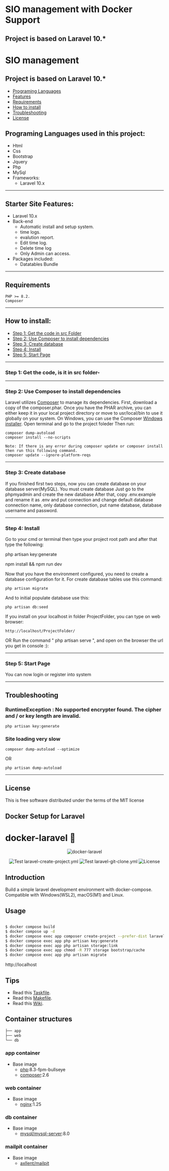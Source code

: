 # SIO management with Docker Support

## Project is based on Laravel 10.*


# SIO management

## Project is based on  Laravel 10.* 
* [Programing Languages](#programing)
* [Features](#feature1)
* [Requirements](#feature2)
* [How to install](#feature3)
* [Troubleshooting](#feature4)
* [License](#feature5)

<a name="programing"></a>
## Programing Languages used in this project:
* Html
* Css
* Bootstrap
* Jquery
* Php
* MySql
* Frameworks: 
	* Laravel 10.x

-----
<a name="feature1"></a>
## Starter Site Features:
* Laravel 10.x
* Back-end
	* Automatic install and setup system.
	* time logs.
    * evalution report.
	* Edit time log.
	* Delete time log
    * Only Admin can access.
* Packages included:
	* Datatables Bundle

-----
<a name="feature2"></a>
## Requirements

	PHP >= 8.2.
	Composer

-----
<a name="feature3"></a>
## How to install:
* [Step 1: Get the code in src Folder](#step1)
* [Step 2: Use Composer to install dependencies](#step2)
* [Step 3: Create database](#step3)
* [Step 4: Install](#step4)
* [Step 5: Start Page](#step5)


-----
<a name="step1"></a>
### Step 1: Get the code, is it in src folder- 

-----
<a name="step2"></a>
### Step 2: Use Composer to install dependencies

Laravel utilizes [Composer](http://getcomposer.org/) to manage its dependencies. First, download a copy of the composer.phar.
Once you have the PHAR archive, you can either keep it in your local project directory or move to
usr/local/bin to use it globally on your system.
On Windows, you can use the Composer [Windows installer](https://getcomposer.org/Composer-Setup.exe).
Open terminal and go to the project foleder
Then run:

    composer dump-autoload
    composer install --no-scripts
	
	Note: If there is any error during composer update or composer install then run this following command.
	composer update --ignore-platform-reqs

-----
<a name="step3"></a>
### Step 3: Create database

If you finished first two steps, now you can create database on your database server(MySQL). You must create database
Just go to the phpmyadmin and create the new database
After that, copy .env.example and rename it as .env and put connection and change default database connection name, only database connection, put name database, database username and password.

-----
<a name="step4"></a>
### Step 4: Install

Go to your cmd or terminal then type your project root path and after that type the following:

php artisan key:generate

npm install && npm run dev

Now that you have the environment configured, you need to create a database configuration for it. For create database tables use this command:

    php artisan migrate

And to initial populate database use this:

    php artisan db:seed

If you install on your localhost in folder ProjectFolder, you can type on web browser:

	http://localhost/ProjectFolder/

OR Run the command " php artisan serve ", and open on the browser the url you get in console :):

-----
<a name="step5"></a>
### Step 5: Start Page

You can now login or register into system


-----
<a name="feature4"></a>
## Troubleshooting

### RuntimeException : No supported encrypter found. The cipher and / or key length are invalid.

    php artisan key:generate

### Site loading very slow

	composer dump-autoload --optimize
OR

    php artisan dump-autoload

-----
<a name="feature5"></a>
## License

This is free software distributed under the terms of the MIT license





## Docker Setup for Laravel

# docker-laravel 🐳

<p align="center">
    <img src="https://user-images.githubusercontent.com/35098175/145682384-0f531ede-96e0-44c3-a35e-32494bd9af42.png" alt="docker-laravel">
</p>
<p align="center">
    <img src="https://github.com/ucan-lab/docker-laravel/actions/workflows/laravel-create-project.yml/badge.svg" alt="Test laravel-create-project.yml">
    <img src="https://github.com/ucan-lab/docker-laravel/actions/workflows/laravel-git-clone.yml/badge.svg" alt="Test laravel-git-clone.yml">
    <img src="https://img.shields.io/github/license/ucan-lab/docker-laravel" alt="License">
</p>

## Introduction

Build a simple laravel development environment with docker-compose. Compatible with Windows(WSL2), macOS(M1) and Linux.

## Usage

```bash

$ docker compose build
$ docker compose up -d
$ docker compose exec app composer create-project --prefer-dist laravel/laravel .
$ docker compose exec app php artisan key:generate
$ docker compose exec app php artisan storage:link
$ docker compose exec app chmod -R 777 storage bootstrap/cache
$ docker compose exec app php artisan migrate
```

http://localhost


## Tips

- Read this [Taskfile](https://github.com/ucan-lab/docker-laravel/blob/main/Taskfile.yml).
- Read this [Makefile](https://github.com/ucan-lab/docker-laravel/blob/main/Makefile).
- Read this [Wiki](https://github.com/ucan-lab/docker-laravel/wiki).

## Container structures

```bash
├── app
├── web
└── db
```

### app container

- Base image
  - [php](https://hub.docker.com/_/php):8.3-fpm-bullseye
  - [composer](https://hub.docker.com/_/composer):2.6

### web container

- Base image
  - [nginx](https://hub.docker.com/_/nginx):1.25

### db container

- Base image
  - [mysql/mysql-server](https://hub.docker.com/r/mysql/mysql-server):8.0

### mailpit container

- Base image
  - [axllent/mailpit](https://hub.docker.com/r/axllent/mailpit)
